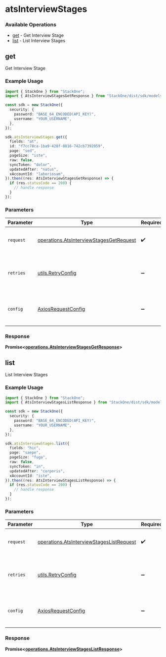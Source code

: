 # atsInterviewStages

### Available Operations

* [get](#get) - Get Interview Stage
* [list](#list) - List Interview Stages

## get

Get Interview Stage

### Example Usage

```typescript
import { StackOne } from "StackOne";
import { AtsInterviewStagesGetResponse } from "StackOne/dist/sdk/models/operations";

const sdk = new StackOne({
  security: {
    password: "BASE_64_ENCODED(API_KEY)",
    username: "YOUR_USERNAME",
  },
});

sdk.atsInterviewStages.get({
  fields: "at",
  id: "f7cc78ca-1ba9-428f-8816-742cb7392059",
  page: "sed",
  pageSize: "iste",
  raw: false,
  syncToken: "dolor",
  updatedAfter: "natus",
  xAccountId: "laboriosam",
}).then((res: AtsInterviewStagesGetResponse) => {
  if (res.statusCode == 200) {
    // handle response
  }
});
```

### Parameters

| Parameter                                                                                          | Type                                                                                               | Required                                                                                           | Description                                                                                        |
| -------------------------------------------------------------------------------------------------- | -------------------------------------------------------------------------------------------------- | -------------------------------------------------------------------------------------------------- | -------------------------------------------------------------------------------------------------- |
| `request`                                                                                          | [operations.AtsInterviewStagesGetRequest](../../models/operations/atsinterviewstagesgetrequest.md) | :heavy_check_mark:                                                                                 | The request object to use for the request.                                                         |
| `retries`                                                                                          | [utils.RetryConfig](../../models/utils/retryconfig.md)                                             | :heavy_minus_sign:                                                                                 | Configuration to override the default retry behavior of the client.                                |
| `config`                                                                                           | [AxiosRequestConfig](https://axios-http.com/docs/req_config)                                       | :heavy_minus_sign:                                                                                 | Available config options for making requests.                                                      |


### Response

**Promise<[operations.AtsInterviewStagesGetResponse](../../models/operations/atsinterviewstagesgetresponse.md)>**


## list

List Interview Stages

### Example Usage

```typescript
import { StackOne } from "StackOne";
import { AtsInterviewStagesListResponse } from "StackOne/dist/sdk/models/operations";

const sdk = new StackOne({
  security: {
    password: "BASE_64_ENCODED(API_KEY)",
    username: "YOUR_USERNAME",
  },
});

sdk.atsInterviewStages.list({
  fields: "hic",
  page: "saepe",
  pageSize: "fuga",
  raw: false,
  syncToken: "in",
  updatedAfter: "corporis",
  xAccountId: "iste",
}).then((res: AtsInterviewStagesListResponse) => {
  if (res.statusCode == 200) {
    // handle response
  }
});
```

### Parameters

| Parameter                                                                                            | Type                                                                                                 | Required                                                                                             | Description                                                                                          |
| ---------------------------------------------------------------------------------------------------- | ---------------------------------------------------------------------------------------------------- | ---------------------------------------------------------------------------------------------------- | ---------------------------------------------------------------------------------------------------- |
| `request`                                                                                            | [operations.AtsInterviewStagesListRequest](../../models/operations/atsinterviewstageslistrequest.md) | :heavy_check_mark:                                                                                   | The request object to use for the request.                                                           |
| `retries`                                                                                            | [utils.RetryConfig](../../models/utils/retryconfig.md)                                               | :heavy_minus_sign:                                                                                   | Configuration to override the default retry behavior of the client.                                  |
| `config`                                                                                             | [AxiosRequestConfig](https://axios-http.com/docs/req_config)                                         | :heavy_minus_sign:                                                                                   | Available config options for making requests.                                                        |


### Response

**Promise<[operations.AtsInterviewStagesListResponse](../../models/operations/atsinterviewstageslistresponse.md)>**

